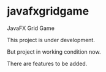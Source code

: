 # javafxgridgame
JavaFX Grid Game


This project is under development.

But project in working condition now.

There are features to be added.
